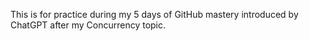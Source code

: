 This is for practice during my 5 days of GitHub mastery introduced by ChatGPT after my Concurrency topic.